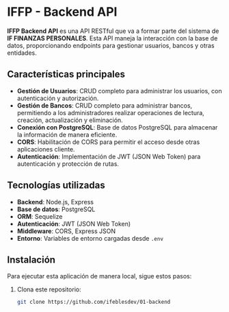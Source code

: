 # IFFP - Backend API

**IFFP Backend API** es una API RESTful que va a formar parte del sistema de **IF FINANZAS PERSONALES**. Esta API maneja la interacción con la base de datos, proporcionando endpoints para gestionar usuarios, bancos y otras entidades.

## Características principales

- **Gestión de Usuarios**: CRUD completo para administrar los usuarios, con autenticación y autorización.
- **Gestión de Bancos**: CRUD completo para administrar bancos, permitiendo a los administradores realizar operaciones de lectura, creación, actualización y eliminación.
- **Conexión con PostgreSQL**: Base de datos PostgreSQL para almacenar la información de manera eficiente.
- **CORS**: Habilitación de CORS para permitir el acceso desde otras aplicaciones cliente.
- **Autenticación**: Implementación de JWT (JSON Web Token) para autenticación y protección de rutas.

## Tecnologías utilizadas

- **Backend**: Node.js, Express
- **Base de datos**: PostgreSQL
- **ORM**: Sequelize
- **Autenticación**: JWT (JSON Web Token)
- **Middleware**: CORS, Express JSON
- **Entorno**: Variables de entorno cargadas desde `.env`

## Instalación

Para ejecutar esta aplicación de manera local, sigue estos pasos:

1. Clona este repositorio:
   ```bash
   git clone https://github.com/ifeblesdev/01-backend

